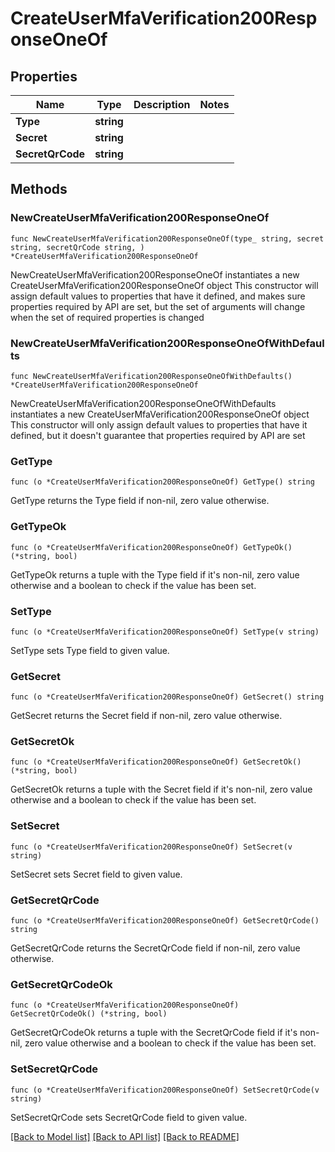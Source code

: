 # CreateUserMfaVerification200ResponseOneOf

## Properties

Name | Type | Description | Notes
------------ | ------------- | ------------- | -------------
**Type** | **string** |  | 
**Secret** | **string** |  | 
**SecretQrCode** | **string** |  | 

## Methods

### NewCreateUserMfaVerification200ResponseOneOf

`func NewCreateUserMfaVerification200ResponseOneOf(type_ string, secret string, secretQrCode string, ) *CreateUserMfaVerification200ResponseOneOf`

NewCreateUserMfaVerification200ResponseOneOf instantiates a new CreateUserMfaVerification200ResponseOneOf object
This constructor will assign default values to properties that have it defined,
and makes sure properties required by API are set, but the set of arguments
will change when the set of required properties is changed

### NewCreateUserMfaVerification200ResponseOneOfWithDefaults

`func NewCreateUserMfaVerification200ResponseOneOfWithDefaults() *CreateUserMfaVerification200ResponseOneOf`

NewCreateUserMfaVerification200ResponseOneOfWithDefaults instantiates a new CreateUserMfaVerification200ResponseOneOf object
This constructor will only assign default values to properties that have it defined,
but it doesn't guarantee that properties required by API are set

### GetType

`func (o *CreateUserMfaVerification200ResponseOneOf) GetType() string`

GetType returns the Type field if non-nil, zero value otherwise.

### GetTypeOk

`func (o *CreateUserMfaVerification200ResponseOneOf) GetTypeOk() (*string, bool)`

GetTypeOk returns a tuple with the Type field if it's non-nil, zero value otherwise
and a boolean to check if the value has been set.

### SetType

`func (o *CreateUserMfaVerification200ResponseOneOf) SetType(v string)`

SetType sets Type field to given value.


### GetSecret

`func (o *CreateUserMfaVerification200ResponseOneOf) GetSecret() string`

GetSecret returns the Secret field if non-nil, zero value otherwise.

### GetSecretOk

`func (o *CreateUserMfaVerification200ResponseOneOf) GetSecretOk() (*string, bool)`

GetSecretOk returns a tuple with the Secret field if it's non-nil, zero value otherwise
and a boolean to check if the value has been set.

### SetSecret

`func (o *CreateUserMfaVerification200ResponseOneOf) SetSecret(v string)`

SetSecret sets Secret field to given value.


### GetSecretQrCode

`func (o *CreateUserMfaVerification200ResponseOneOf) GetSecretQrCode() string`

GetSecretQrCode returns the SecretQrCode field if non-nil, zero value otherwise.

### GetSecretQrCodeOk

`func (o *CreateUserMfaVerification200ResponseOneOf) GetSecretQrCodeOk() (*string, bool)`

GetSecretQrCodeOk returns a tuple with the SecretQrCode field if it's non-nil, zero value otherwise
and a boolean to check if the value has been set.

### SetSecretQrCode

`func (o *CreateUserMfaVerification200ResponseOneOf) SetSecretQrCode(v string)`

SetSecretQrCode sets SecretQrCode field to given value.



[[Back to Model list]](../README.md#documentation-for-models) [[Back to API list]](../README.md#documentation-for-api-endpoints) [[Back to README]](../README.md)


